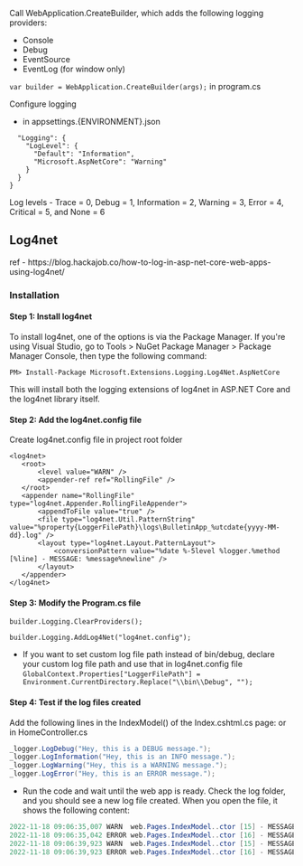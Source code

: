 Call WebApplication.CreateBuilder, which adds the following logging providers:
- Console
- Debug
- EventSource
- EventLog (for window only)

``var builder = WebApplication.CreateBuilder(args);`` in program.cs

Configure logging
- in appsettings.{ENVIRONMENT}.json
```{
  "Logging": {
    "LogLevel": {
      "Default": "Information",
      "Microsoft.AspNetCore": "Warning"
    }
  }
}

```
Log levels - Trace = 0, Debug = 1, Information = 2, Warning = 3, Error = 4, Critical = 5, and None = 6

<h2> Log4net </h2>
ref - https://blog.hackajob.co/how-to-log-in-asp-net-core-web-apps-using-log4net/

<h3>Installation</h3>
<h4>Step 1: Install log4net</h4>
To install log4net, one of the options is via the Package Manager. If you're using Visual Studio, go to Tools > NuGet Package Manager > Package Manager Console, then type the following command:

``PM> Install-Package Microsoft.Extensions.Logging.Log4Net.AspNetCore``

This will install both the logging extensions of log4net in ASP.NET Core and the log4net library itself.

<h4>Step 2: Add the log4net.config file</h4>
Create log4net.config file in project root folder

 ```html:
<log4net>
	<root>
		<level value="WARN" />
		<appender-ref ref="RollingFile" />
	</root>
	<appender name="RollingFile" type="log4net.Appender.RollingFileAppender">
		<appendToFile value="true" />
		<file type="log4net.Util.PatternString" value="%property{LoggerFilePath}\logs\BulletinApp_%utcdate{yyyy-MM-dd}.log" />
		<layout type="log4net.Layout.PatternLayout">
			<conversionPattern value="%date %-5level %logger.%method [%line] - MESSAGE: %message%newline" />
		</layout>
	</appender>
</log4net>
```

<h4>Step 3: Modify the Program.cs file</h4>
 
``builder.Logging.ClearProviders(); ``

``builder.Logging.AddLog4Net("log4net.config");``
- If you want to set custom log file path instead of bin/debug, declare your custom log file path and use that in log4net.config file
``GlobalContext.Properties["LoggerFilePath"] = Environment.CurrentDirectory.Replace("\\bin\\Debug", "");``

<h4>Step 4: Test if the log files created</h4>
Add the following lines in the IndexModel() of the Index.cshtml.cs page: 
or 
in HomeController.cs

```cs
_logger.LogDebug("Hey, this is a DEBUG message.");
_logger.LogInformation("Hey, this is an INFO message.");
_logger.LogWarning("Hey, this is a WARNING message.");
_logger.LogError("Hey, this is an ERROR message.");
```
- Run the code and wait until the web app is ready. Check the log folder, and you should see a new log file created. When you open the file, it shows the following content:
```cs
2022-11-18 09:06:35,007 WARN  web.Pages.IndexModel..ctor [15] - MESSAGE: Hey, this is a WARNING message.
2022-11-18 09:06:35,042 ERROR web.Pages.IndexModel..ctor [16] - MESSAGE: Hey, this is an ERROR message.
2022-11-18 09:06:39,923 WARN  web.Pages.IndexModel..ctor [15] - MESSAGE: Hey, this is a WARNING message.
2022-11-18 09:06:39,923 ERROR web.Pages.IndexModel..ctor [16] - MESSAGE: Hey, this is an ERROR message.
```
